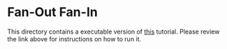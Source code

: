 # Fan-Out Fan-In

This directory contains a executable version of [this](TODO) tutorial. Please review the link above for instructions on how to run it.